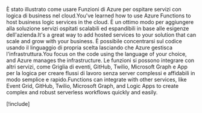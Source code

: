 <span data-ttu-id="3108f-101">È stato illustrato come usare Funzioni di Azure per ospitare servizi con logica di business nel cloud.</span><span class="sxs-lookup"><span data-stu-id="3108f-101">You've learned how to use Azure Functions to host business logic services in the cloud.</span></span> <span data-ttu-id="3108f-102">È un ottimo modo per aggiungere alla soluzione servizi ospitati scalabili ed espandibili in base alle esigenze dell'azienda.</span><span class="sxs-lookup"><span data-stu-id="3108f-102">It's a great way to add hosted services to your solution that can scale and grow with your business.</span></span> <span data-ttu-id="3108f-103">È possibile concentrarsi sul codice usando il linguaggio di propria scelta lasciando che Azure gestisca l'infrastruttura.</span><span class="sxs-lookup"><span data-stu-id="3108f-103">You focus on the code using the language of your choice, and Azure manages the infrastructure.</span></span> <span data-ttu-id="3108f-104">Le funzioni si possono integrare con altri servizi, come Griglia di eventi, GitHub, Twilio, Microsoft Graph e App per la logica per creare flussi di lavoro senza server complessi e affidabili in modo semplice e rapido.</span><span class="sxs-lookup"><span data-stu-id="3108f-104">Functions can integrate with other services, like Event Grid, GitHub, Twilio, Microsoft Graph, and Logic Apps to create complex and robust serverless workflows quickly and easily.</span></span>

[!include[](../../../includes/azure-sandbox-cleanup.md)]